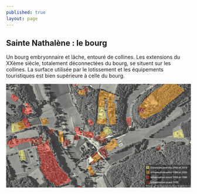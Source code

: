 ```yaml
---
published: true
layout: page
---
```


## Sainte Nathalène : le bourg

Un bourg embryonnaire et lâche, entouré de collines. Les extensions du XXème siècle, totalement déconnectées du bourg, se situent sur les collines. La surface utilisée par le lotissement et les équipements touristiques est bien supérieure à celle du bourg.

![](/data/images/4/histoire/4_HISTOIRE_POPU5.jpg)
